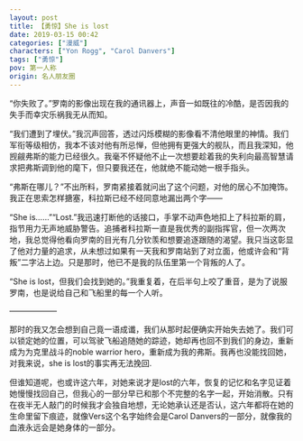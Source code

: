 ```yaml
---
layout: post
title: 【勇惊】She is lost
date: 2019-03-15 00:42
categories: ["漫威"]
characters: ["Yon Rogg", "Carol Danvers"]
tags: ["勇惊"]
pov: 第一人称
origin: 名人朋友圈
---
```


“你失败了。”罗南的影像出现在我的通讯器上，声音一如既往的冷酷，是否因我的失手而幸灾乐祸我无从而知。

“我们遭到了埋伏。”我沉声回答，透过闪烁模糊的影像看不清他眼里的神情。我们军衔等级相仿，我本不该对他有所忌惮，但他拥有更强大的舰队，而且我深知，他觊觎弗斯的能力已经很久。我毫不怀疑他不止一次想要趁着我的失利向最高智慧请求把弗斯调到他的麾下，但只要我还在，他就绝不能动她一根手指头。

“弗斯在哪儿？”不出所料，罗南紧接着就问出了这个问题，对他的居心不加掩饰。我正在思索怎样搪塞，科拉斯已经不经同意地漏出两个字——

“She is……”“Lost.”我迅速打断他的话接口，手掌不动声色地扣上了科拉斯的肩，指节用力无声地威胁警告。追捕者科拉斯一直是我优秀的副指挥官，但一次两次地，我总觉得他看向罗南的目光有几分钦羡和想要追逐跟随的渴望。我只当这彰显了他对力量的追求，从未想过如果有一天我和罗南站到了对立面，他或许会和“背叛”二字沾上边。只是那时，他已不是我的队伍里第一个背叛的人了。

“She is lost，但我们会找到她的。”我重复着，在后半句上咬了重音，是为了说服罗南，也是说给自己和飞船里的每一个人听。

——————

那时的我又怎会想到自己竟一语成谶，我们从那时起便确实开始失去她了。我们可以锁定她的位置，可以驾驶飞船追随她的踪迹，她却再也回不到我们的身边，重新成为为克里战斗的noble warrior hero，重新成为我的弗斯。我再也没能找回她，对我来说，she is lost的事实再无法挽回.

但谁知道呢，也或许这六年，对她来说才是lost的六年，恢复的记忆和名字见证着她慢慢找回自己，但我心的一部分早已和那个不完整的名字一起，开始消散。只有在夜半无人敲门的时候我才会独自地想，无论她承认还是否认，这六年都将在她的生命里留下痕迹，就像Vers这个名字始终会是Carol Danvers的一部分，就像我的血液永远会是她身体的一部分。
